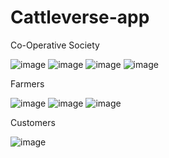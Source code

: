 # Cattleverse-app

Co-Operative Society

![image](https://github.com/Dhara438/Cattleverse-app/assets/101886520/481780d8-379b-401e-ab14-6b5dd11403e5)
![image](https://github.com/Dhara438/Cattleverse-app/assets/101886520/9b6a5d00-addb-47f2-abe4-6304e1162d19)
![image](https://github.com/Dhara438/Cattleverse-app/assets/101886520/27a49225-2695-4e7f-b557-9b42b1881d10)
![image](https://github.com/Dhara438/Cattleverse-app/assets/101886520/13a8de6f-99bf-4692-be53-a2dc86b07886)

Farmers

![image](https://github.com/Dhara438/Cattleverse-app/assets/101886520/4cc09315-971e-4fae-9ea5-f36cde033506)
![image](https://github.com/Dhara438/Cattleverse-app/assets/101886520/7bc8a6a3-2b87-449d-a8a9-c194c4e0d217)
![image](https://github.com/Dhara438/Cattleverse-app/assets/101886520/95590d55-d816-4229-b4f7-34dcc865e537)

Customers

![image](https://github.com/Dhara438/Cattleverse-app/assets/101886520/39878245-8a89-4908-a63f-8cd7e5add50c)
